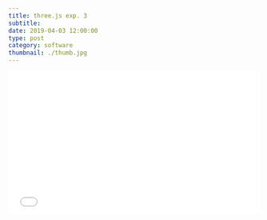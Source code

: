 ```yaml
---
title: three.js exp. 3
subtitle:
date: 2019-04-03 12:00:00
type: post
category: software
thumbnail: ./thumb.jpg
---
```


<style type="text/css">
.resp-container {
  position: relative;
  overflow: hidden;
  padding-top: 56.25%;
  margin-bottom: 20px;
}
.resp-iframe {
    position: absolute;
    top: 0;
    left: 0;
    width: 100%;
    height: 100%;
    border: 0;
}
</style>

<div class="resp-container">
  <iframe id="three-3"
      class="resp-iframe"
      title="three-3"
      src="/three-3/index.html"
      scrolling="no">
  </iframe>
</div>
